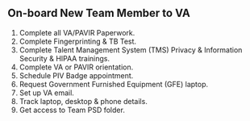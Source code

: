 ## On-board New Team Member to VA

1. Complete all VA/PAVIR Paperwork.
2. Complete Fingerprinting & TB Test.
3. Complete  Talent Management System (TMS) Privacy & Information Security & HIPAA trainings.
4. Complete VA or PAVIR orientation.
5. Schedule PIV Badge appointment.
6. Request Government Furnished Equipment (GFE) laptop.
7. Set up VA email.
8. Track laptop, desktop & phone details.
9. Get access to Team PSD folder.
